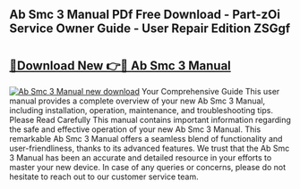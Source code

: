 ## Ab Smc 3 Manual PDf Free Download - Part-zOi Service Owner Guide - User Repair Edition ZSGgf

# <h2><a href="http://bc36856.oget.top/?id=Ab+Smc+3+Manual">🔗Download New 👉🔴 Ab Smc 3 Manual</a></h2>

[![Ab Smc 3 Manual new download](https://i.imgur.com/5g1atiW.png)](http://bc36856.oget.top/?id=Ab+Smc+3+Manual)
Your Comprehensive Guide This user manual provides a complete overview of your new Ab Smc 3 Manual, including installation, operation, maintenance, and troubleshooting tips. Please Read Carefully This manual contains important information regarding the safe and effective operation of your new Ab Smc 3 Manual. This remarkable Ab Smc 3 Manual offers a seamless blend of functionality and user-friendliness, thanks to its advanced features. We trust that the Ab Smc 3 Manual has been an accurate and detailed resource in your efforts to master your new device. In case of any queries or concerns, please do not hesitate to reach out to our customer service team.
